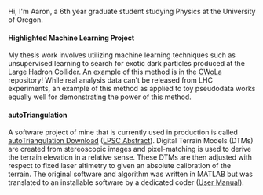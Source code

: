 Hi, I'm Aaron, a 6th year graduate student studying Physics at the University of Oregon.

#### Highlighted Machine Learning Project

My thesis work involves utilizing machine learning techniques such as unsupervised learning to search for exotic dark particles produced at the Large Hadron Collider.  An example of this method is in the [CWoLa](https://github.com/akilgall/CWoLa) repository!
While real analysis data can't be released from LHC experiments, an example of this method as applied to toy pseudodata works equally well for demonstrating the power of this method.  

#### autoTriangulation

A software project of mine that is currently used in production is called [autoTriangulation Download](https://www.uahirise.org/tools/at/) ([LPSC Abstract](https://www.uahirise.org/tools/at/Kilgallon_etal_2015_LPSC.pdf)).  Digital Terrain Models (DTMs) are created from stereoscopic images and pixel-matching is used to derive the terrain elevation in a relative sense.  These DTMs are then adjusted with respect to fixed laser altimetry to given an absolute calibration of the terrain.  The original software and algorithm was written in MATLAB but was translated to an installable software by a dedicated coder ([User Manual](https://static.uahirise.org/software/at/autotriangulation-manual.pdf)).

<!---
akilgall/akilgall is a ✨ special ✨ repository because its `README.md` (this file) appears on your GitHub profile.
You can click the Preview link to take a look at your changes.
--->

